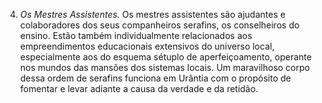 ﻿4. <em>Os Mestres Assistentes.</em> Os mestres assistentes são ajudantes e colaboradores dos seus companheiros serafins, os conselheiros do ensino. Estão também individualmente relacionados aos empreendimentos educacionais extensivos do universo local, especialmente aos do esquema sétuplo de aperfeiçoamento, operante nos mundos das mansões dos sistemas locais. Um maravilhoso corpo dessa ordem de serafins funciona em Urântia com o propósito de fomentar e levar adiante a causa da verdade e da retidão.